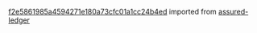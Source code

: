 [f2e5861985a4594271e180a73cfc01a1cc24b4ed](https://github.com/insolar/assured-ledger/commit/f2e5861985a4594271e180a73cfc01a1cc24b4ed) imported from [assured-ledger](https://github.com/insolar/assured-ledger)
